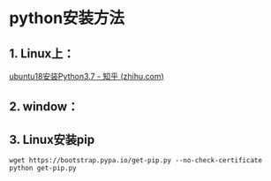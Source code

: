 # python安装方法

## 1. Linux上：

[ubuntu18安装Python3.7 - 知乎 (zhihu.com)](https://zhuanlan.zhihu.com/p/129867344)

## 2. window：



## 3. Linux安装pip

```
wget https://bootstrap.pypa.io/get-pip.py --no-check-certificate
python get-pip.py
```

